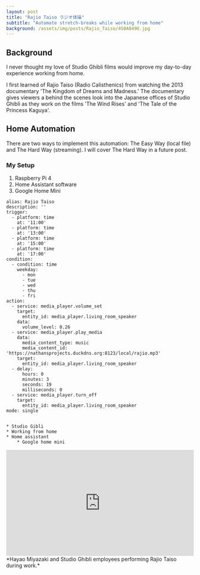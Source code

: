 ```yaml
---
layout: post
title: "Rajio Taiso ラジオ体操"
subtitle: "Automate stretch-breaks while working from home"
background: /assets/img/posts/Rajio_Taiso/4S0A0496.jpg
---
```


## Background
I never thought my love of Studio Ghibli films would improve my day-to-day experience working from home. 

I first learned of Rajio Taiso (Radio Calisthenics) from watching the 2013 documentary 'The Kingdom of Dreams and Madness.' The documentary gives viewers a behind the scenes look into the Japanese offices of Studio Ghibli as they work on the films 'The Wind Rises' and 'The Tale of the Princess Kaguya'.

## Home Automation
There are two ways to implement this automation: The Easy Way (local file) and The Hard Way (streaming). I will cover The Hard Way in a future post.

### My Setup
1. Raspberry Pi 4
2. Home Assistant software
3. Google Home Mini

```
alias: Rajio Taiso
description: ''
trigger:
  - platform: time
    at: '11:00'
  - platform: time
    at: '13:00'
  - platform: time
    at: '15:00'
  - platform: time
    at: '17:00'
condition:
  - condition: time
    weekday:
      - mon
      - tue
      - wed
      - thu
      - fri
action:
  - service: media_player.volume_set
    target:
      entity_id: media_player.living_room_speaker
    data:
      volume_level: 0.26
  - service: media_player.play_media
    data:
      media_content_type: music
      media_content_id: 'https://nathansprojects.duckdns.org:8123/local/rajio.mp3'
    target:
      entity_id: media_player.living_room_speaker
  - delay:
      hours: 0
      minutes: 3
      seconds: 19
      milliseconds: 0
  - service: media_player.turn_off
    target:
      entity_id: media_player.living_room_speaker
mode: single


* Studio Gibli
* Working from home
* Home assistant
    * Google home mini
```

<div style="padding:56.25% 0 0 0;position:relative;"><iframe src="https://player.vimeo.com/video/113410334?title=0&byline=0&portrait=0" style="position:absolute;top:0;left:0;width:100%;height:100%;" frameborder="0" allow="autoplay; fullscreen; picture-in-picture" allowfullscreen></iframe></div><script src="https://player.vimeo.com/api/player.js"></script>
*Hayao Miyazaki and Studio Ghibli employees performing Rajio Taiso during work.*